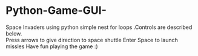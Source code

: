 # Python-Game-GUI-
Space Invaders using python simple nest for loops .Controls are described below.  
Press arrows to give direction to space shuttle 
Enter Space to launch missles 
Have fun playing the game :)
